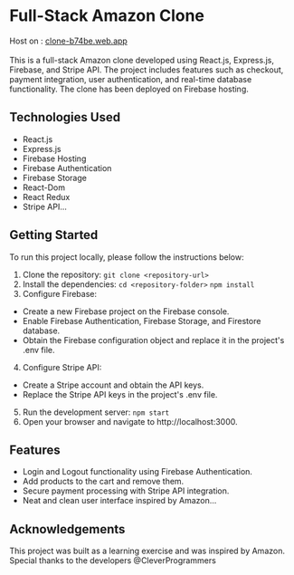 # Full-Stack Amazon Clone
Host on : [clone-b74be.web.app](clone-b74be.web.app)<br/><br/>
This is a full-stack Amazon clone developed using React.js, Express.js, Firebase, and Stripe API. The project includes features such as checkout, payment integration, user authentication, and real-time database functionality. The clone has been deployed on Firebase hosting.

## Technologies Used
* React.js
* Express.js
* Firebase Hosting
* Firebase Authentication
* Firebase Storage
* React-Dom
* React Redux
* Stripe API...

## Getting Started
To run this project locally, please follow the instructions below:
1. Clone the repository:
```git clone <repository-url>```
2. Install the dependencies:
```cd <repository-folder>```
```npm install```
3. Configure Firebase:
* Create a new Firebase project on the Firebase console.
* Enable Firebase Authentication, Firebase Storage, and Firestore database.
* Obtain the Firebase configuration object and replace it in the project's .env file.
4. Configure Stripe API:
* Create a Stripe account and obtain the API keys.
* Replace the Stripe API keys in the project's .env file.
5. Run the development server:
```npm start```
6. Open your browser and navigate to http://localhost:3000.

## Features
* Login and Logout functionality using Firebase Authentication.
* Add products to the cart and remove them.
* Secure payment processing with Stripe API integration.
* Neat and clean user interface inspired by Amazon...

## Acknowledgements
This project was built as a learning exercise and was inspired by Amazon. Special thanks to the developers @CleverProgrammers
